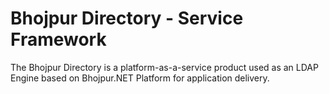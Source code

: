 # Bhojpur Directory - Service Framework
The Bhojpur Directory is a platform-as-a-service product used as an LDAP Engine based on Bhojpur.NET Platform for application delivery.
